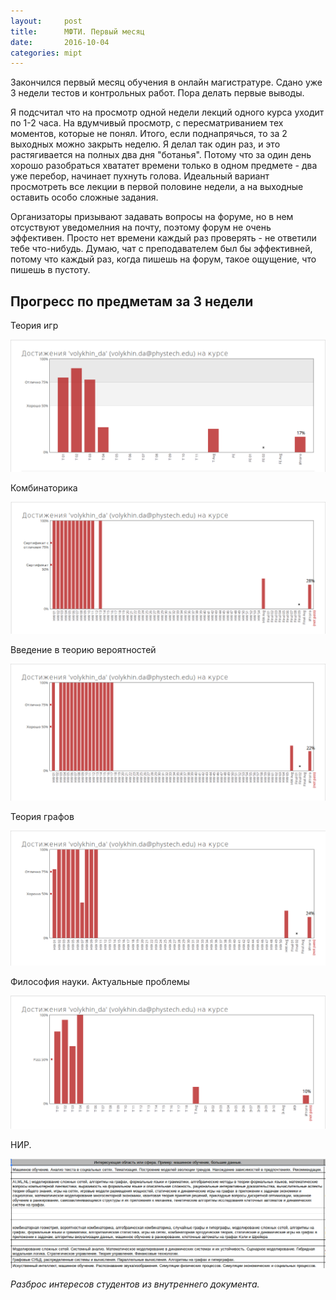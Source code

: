 ```yaml
---
layout:     post
title:      МФТИ. Первый месяц
date:       2016-10-04
categories: mipt
---
```


Закончился первый месяц обучения в онлайн магистратуре. Сдано уже 3 недели тестов и контрольных работ. Пора делать первые выводы.

Я подсчитал что на просмотр одной недели лекций одного курса уходит по 1-2 часа. На вдумчивый просмотр, с пересматриванием тех моментов, которые не понял. Итого, если поднапрячься, то за 2 выходных можно закрыть неделю. Я делал так один раз, и это растягивается на полных два дня "ботанья". Потому что за один день хорошо разобраться хвататет времени только в одном предмете - два уже перебор, начинает пухнуть голова. Идеальный вариант просмотреть все лекции в первой половине недели, а на выходные оставить особо сложные задания.

Организаторы призывают задавать вопросы на форуме, но в нем отсуствуют уведомелния на почту, поэтому форум не очень эффективен. Просто нет времени каждый раз проверять - не ответили тебе что-нибудь. Думаю, чат с преподавателем был бы эффективней, потому что каждый раз, когда пишешь на форум, такое ощущение, что пишешь в пустоту.


## Прогресс по предметам за 3 недели

Теория игр

![Теория игр](/images/game-theory-1.png)

Комбинаторика

![Комбинаторика](/images/combinatorics-1.png)

Введение в теорию вероятностей

![Введение в теорию вероятностей](/images/ter-ver-1.png)

Теория графов

![Теория графов](/images/graph-theory-1.png)

Философия науки. Актуальные проблемы

![Философия науки. Актуальные проблемы](/images/philosofy-1.png)

НИР. 

![НИР](/images/нир.png)

*Разброс интересов студентов из внутреннего документа.*